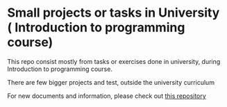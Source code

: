 # Small projects or tasks in University ( Introduction to programming course)
This repo consist mostly from tasks or exercises done in university, during Introduction to programming course.

There are few bigger projects and test, outside the university curriculum 

For new documents and information, please check out [this repository](https://github.com/eGuardianDev/University-Work)
